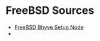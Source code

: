 # FreeBSD Sources
- [FreeBSD Bhyve Setup Node](https://kflu.github.io/2020/04/08/2020-04-08-freebsd-bhyve/)
-

